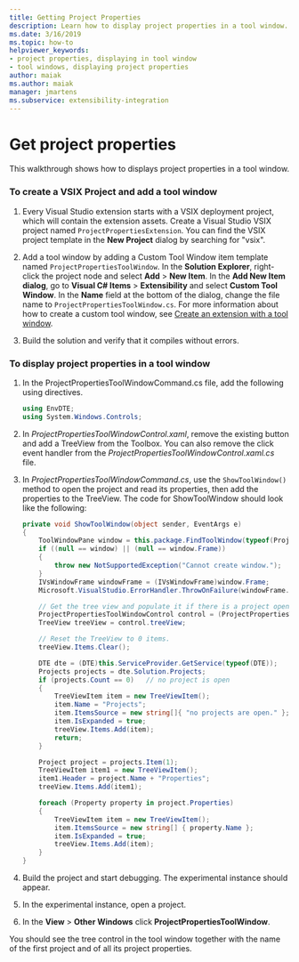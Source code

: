 ```yaml
---
title: Getting Project Properties
description: Learn how to display project properties in a tool window. This example shows the tree control in the tool window.
ms.date: 3/16/2019
ms.topic: how-to
helpviewer_keywords:
- project properties, displaying in tool window
- tool windows, displaying project properties
author: maiak
ms.author: maiak
manager: jmartens
ms.subservice: extensibility-integration
---
```

# Get project properties

This walkthrough shows how to displays project properties in a tool window.

### To create a VSIX Project and add a tool window

1. Every Visual Studio extension starts with a VSIX deployment project, which will contain the extension assets. Create a Visual Studio VSIX project named `ProjectPropertiesExtension`. You can find the VSIX project template in the **New Project** dialog by searching for "vsix".

2. Add a tool window by adding a Custom Tool Window item template named `ProjectPropertiesToolWindow`. In the **Solution Explorer**, right-click the project node and select **Add** > **New Item**. In the **Add New Item dialog**, go to **Visual C# Items** > **Extensibility** and select **Custom Tool Window**. In the **Name** field at the bottom of the dialog, change the file name to `ProjectPropertiesToolWindow.cs`. For more information about how to create a custom tool window, see [Create an extension with a tool window](../extensibility/creating-an-extension-with-a-tool-window.md).

3. Build the solution and verify that it compiles without errors.

### To display project properties in a tool window

1. In the ProjectPropertiesToolWindowCommand.cs file, add the following using directives.

    ```csharp
    using EnvDTE;
    using System.Windows.Controls;

    ```

2. In *ProjectPropertiesToolWindowControl.xaml*, remove the existing button and add a TreeView from the Toolbox. You can also remove the click event handler from the *ProjectPropertiesToolWindowControl.xaml.cs* file.

3. In *ProjectPropertiesToolWindowCommand.cs*, use the `ShowToolWindow()` method to open the project and read its properties, then add the properties to the TreeView. The code for ShowToolWindow should look like the following:

    ```csharp
    private void ShowToolWindow(object sender, EventArgs e)
    {
        ToolWindowPane window = this.package.FindToolWindow(typeof(ProjectPropertiesToolWindow), 0, true);
        if ((null == window) || (null == window.Frame))
        {
            throw new NotSupportedException("Cannot create window.");
        }
        IVsWindowFrame windowFrame = (IVsWindowFrame)window.Frame;
        Microsoft.VisualStudio.ErrorHandler.ThrowOnFailure(windowFrame.Show());

        // Get the tree view and populate it if there is a project open.
        ProjectPropertiesToolWindowControl control = (ProjectPropertiesToolWindowControl)window.Content;
        TreeView treeView = control.treeView;

        // Reset the TreeView to 0 items.
        treeView.Items.Clear();

        DTE dte = (DTE)this.ServiceProvider.GetService(typeof(DTE));
        Projects projects = dte.Solution.Projects;
        if (projects.Count == 0)   // no project is open
        {
            TreeViewItem item = new TreeViewItem();
            item.Name = "Projects";
            item.ItemsSource = new string[]{ "no projects are open." };
            item.IsExpanded = true;
            treeView.Items.Add(item);
            return;
        }

        Project project = projects.Item(1);
        TreeViewItem item1 = new TreeViewItem();
        item1.Header = project.Name + "Properties";
        treeView.Items.Add(item1);

        foreach (Property property in project.Properties)
        {
            TreeViewItem item = new TreeViewItem();
            item.ItemsSource = new string[] { property.Name };
            item.IsExpanded = true;
            treeView.Items.Add(item);
        }
    }
    ```

4. Build the project and start debugging. The experimental instance should appear.

5. In the experimental instance, open a project.

6. In the **View** > **Other Windows** click **ProjectPropertiesToolWindow**.

  You should see the tree control in the tool window together with the name of the first project and of all its project properties.
